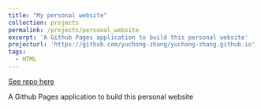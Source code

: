 ```yaml
---
title: "My personal website"
collection: projects
permalink: /projects/personal_website
excerpt: 'A Github Pages application to build this personal website'
projecturl: 'https://github.com/yuchong-zhang/yuchong-zhang.github.io'
tags:
  - HTML
---
```


<a href='https://github.com/yuchong-zhang/yuchong-zhang.github.io'>See repo here</a>

A Github Pages application to build this personal website